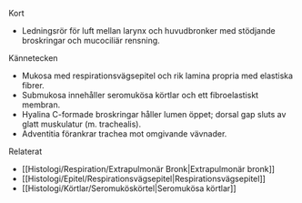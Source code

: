 Kort
- Ledningsrör för luft mellan larynx och huvudbronker med stödjande broskringar och mucociliär rensning.

Kännetecken
- Mukosa med respirationsvägsepitel och rik lamina propria med elastiska fibrer.
- Submukosa innehåller seromukösa körtlar och ett fibroelastiskt membran.
- Hyalina C-formade broskringar håller lumen öppet; dorsal gap sluts av glatt muskulatur (m. trachealis).
- Adventitia förankrar trachea mot omgivande vävnader.

Relaterat
- [[Histologi/Respiration/Extrapulmonär Bronk|Extrapulmonär bronk]]
- [[Histologi/Epitel/Respirationsvägsepitel|Respirationsvägsepitel]]
- [[Histologi/Körtlar/Seromuköskörtel|Seromukösa körtlar]]
